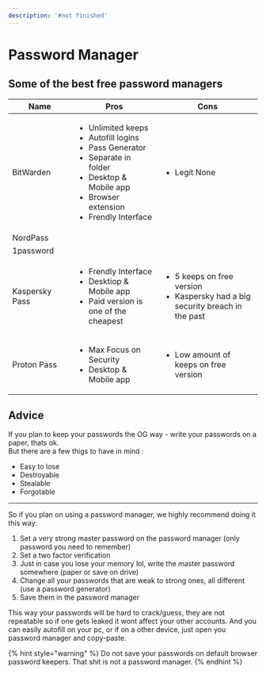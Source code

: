 ```yaml
---
description: '#not finished'
---
```


# Password Manager

## **Some of the best free password managers**

<table><thead><tr><th width="166">Name</th><th width="272">Pros</th><th width="350">Cons</th></tr></thead><tbody><tr><td>BitWarden</td><td><ul><li>Unlimited keeps</li><li>Autofill logins</li><li>Pass Generator</li><li>Separate in folder</li><li>Desktop &#x26; Mobile app</li><li>Browser extension</li><li>Frendly Interface</li></ul></td><td><ul><li>Legit None</li></ul></td></tr><tr><td>NordPass</td><td></td><td></td></tr><tr><td>1password</td><td></td><td></td></tr><tr><td>Kaspersky Pass</td><td><ul><li>Frendly Interface</li><li>Desktiop &#x26; Mobile app</li><li>Paid version is one of the cheapest</li></ul></td><td><ul><li>5 keeps on free version</li><li>Kaspersky had a big security breach in the past </li></ul></td></tr><tr><td>Proton Pass</td><td><ul><li>Max Focus on Security</li><li>Desktop &#x26; Mobile app</li></ul><p></p></td><td><ul><li>Low amount of keeps on free version</li></ul><p></p></td></tr></tbody></table>





## **Advice**

If you plan to keep your passwords the OG way - write your passwords on a paper, thats ok.\
But there are a few thigs to have in mind :

* Easy to lose
* Destroyable
* Stealable
* Forgotable

***

So if you plan on using a password manager, we highly recommend doing it this way:

1. Set a very strong master password on the password manager (only password you need to remember)
2. Set a two factor verification
3. Just in case you lose your memory lol, write the master password somewhere (paper or save on drive)
4. Change all your passwords that are weak to strong ones, all different (use a password generator)
5. Save them in the password manager

This way your passwords will be hard to crack/guess, they are not repeatable so if one gets leaked it wont affect your other accounts. And you can easily autofill on your pc, or if on a other device, just open you password manager and copy-paste.



{% hint style="warning" %}
Do not save your passwords on default browser password keepers. That shit is not a password manager.
{% endhint %}
